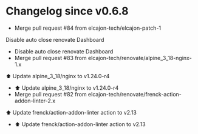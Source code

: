 # Changelog since v0.6.8
- Merge pull request #84 from elcajon-tech/elcajon-patch-1

Disable auto close renovate Dashboard 
- Disable auto close renovate Dashboard 
- Merge pull request #83 from elcajon-tech/renovate/alpine_3_18-nginx-1.x

⬆️ Update alpine_3_18/nginx to v1.24.0-r4 
- ⬆️ Update alpine_3_18/nginx to v1.24.0-r4 
- Merge pull request #82 from elcajon-tech/renovate/frenck-action-addon-linter-2.x

⬆️ Update frenck/action-addon-linter action to v2.13 
- ⬆️ Update frenck/action-addon-linter action to v2.13 
